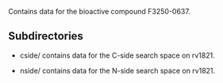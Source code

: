 Contains data for the bioactive compound F3250-0637.

## Subdirectories

- cside/ contains data for the C-side search space on rv1821.

- nside/ contains data for the N-side search space on rv1821.

